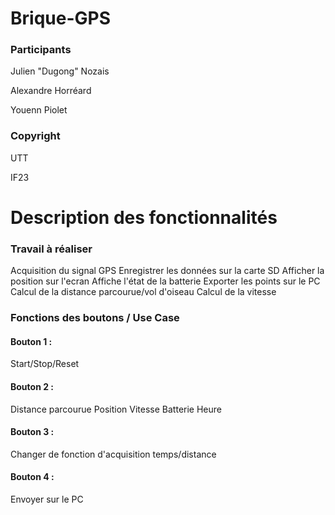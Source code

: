# Brique-GPS

### Participants

Julien "Dugong" Nozais

Alexandre Horréard

Youenn Piolet

### Copyright

UTT

IF23

# Description des fonctionnalités

### Travail à réaliser

Acquisition du signal GPS
Enregistrer les données sur la carte SD
Afficher la position sur l'ecran
Affiche l'état de la batterie
Exporter les points sur le PC
Calcul de la distance parcourue/vol d'oiseau
Calcul de la vitesse

### Fonctions des boutons / Use Case

#### Bouton 1 :

Start/Stop/Reset

#### Bouton 2 :

Distance parcourue
Position
Vitesse
Batterie
Heure

#### Bouton 3 :

Changer de fonction d'acquisition temps/distance

#### Bouton 4 :

Envoyer sur le PC
